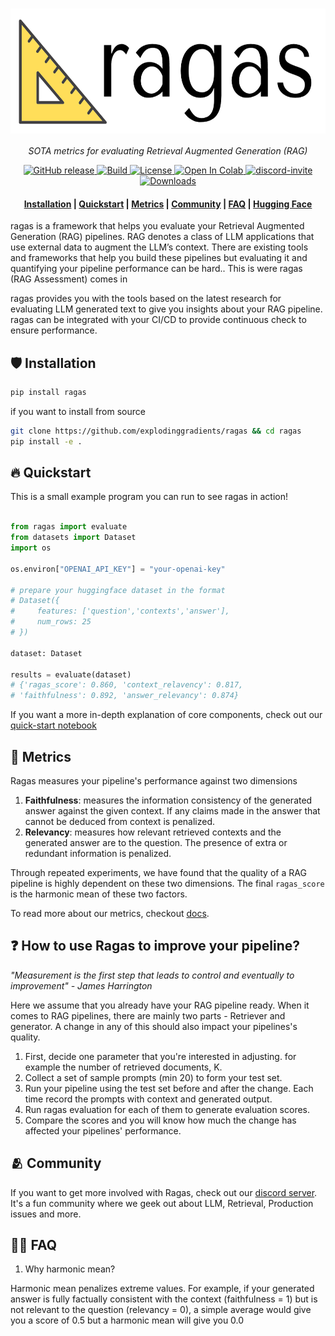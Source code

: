 <h1 align="center">
  <img style="vertical-align:middle" height="200"
  src="./docs/assets/logo.png">
</h1>
<p align="center">
  <i>SOTA metrics for evaluating Retrieval Augmented Generation (RAG)</i>
</p>

<p align="center">
    <a href="https://github.com/explodinggradients/ragas/releases">
        <img alt="GitHub release" src="https://img.shields.io/github/release/explodinggradients/ragas.svg">
    </a>
    <a href="https://www.python.org/">
            <img alt="Build" src="https://img.shields.io/badge/Made%20with-Python-1f425f.svg?color=purple">
    </a>
    <a href="https://github.com/explodinggradients/ragas/blob/master/LICENSE">
        <img alt="License" src="https://img.shields.io/github/license/explodinggradients/ragas.svg?color=green">
    </a>
    <a href="https://colab.research.google.com/github/explodinggradients/ragas/blob/main/examples/quickstart.ipynb">
        <img alt="Open In Colab" src="https://colab.research.google.com/assets/colab-badge.svg">
    </a>
    <a href="https://discord.gg/5djav8GGNZ">
        <img alt="discord-invite" src="https://dcbadge.vercel.app/api/server/5djav8GGNZ?style=flat">
    </a>
    <a href="https://github.com/explodinggradients/ragas/">
        <img alt="Downloads" src="https://badges.frapsoft.com/os/v1/open-source.svg?v=103">
    </a>
</p>

<h4 align="center">
    <p>
        <a href="#shield-installation">Installation</a> |
        <a href="#fire-quickstart">Quickstart</a> |
        <a href="#luggage-metrics">Metrics</a> |
        <a href="#-community">Community</a> |
        <a href="#raising_hand_man-faq">FAQ</a> |
        <a href="https://huggingface.co/explodinggradients">Hugging Face</a>
    <p>
</h4>

ragas is a framework that helps you evaluate your Retrieval Augmented Generation (RAG) pipelines. RAG denotes a class of LLM applications that use external data to augment the LLM’s context. There are existing tools and frameworks that help you build these pipelines but evaluating it and quantifying your pipeline performance can be hard.. This is were ragas (RAG Assessment) comes in

ragas provides you with the tools based on the latest research for evaluating LLM generated text  to give you insights about your RAG pipeline. ragas can be integrated with your CI/CD to provide continuous check to ensure performance.

## :shield: Installation

```bash
pip install ragas
```
if you want to install from source 
```bash
git clone https://github.com/explodinggradients/ragas && cd ragas
pip install -e .
```

## :fire: Quickstart 

This is a small example program you can run to see ragas in action!
```python

from ragas import evaluate
from datasets import Dataset
import os

os.environ["OPENAI_API_KEY"] = "your-openai-key"

# prepare your huggingface dataset in the format
# Dataset({
#     features: ['question','contexts','answer'],
#     num_rows: 25
# })

dataset: Dataset

results = evaluate(dataset)
# {'ragas_score': 0.860, 'context_relavency': 0.817, 
# 'faithfulness': 0.892, 'answer_relevancy': 0.874}
```
If you want a more in-depth explanation of core components, check out our [quick-start notebook](./examples/quickstart.ipynb)
## :luggage: Metrics

Ragas measures your pipeline's performance against two dimensions
1. **Faithfulness**: measures the information consistency of the generated answer against the given context. If any claims made in the answer that cannot be deduced from context is penalized. 
2. **Relevancy**:  measures how relevant retrieved contexts and the generated answer are to the question. The presence of extra or redundant information is penalized. 

Through repeated experiments, we have found that the quality of a RAG pipeline is highly dependent on these two dimensions. The final `ragas_score` is the harmonic mean of these two factors. 

To read more about our metrics, checkout [docs](/docs/metrics.md).
## :question: How to use Ragas to improve your pipeline?
*"Measurement is the first step that leads to control and eventually to improvement" - James Harrington*

Here we assume that you already have your RAG pipeline ready. When it comes to RAG pipelines, there are mainly two parts - Retriever and generator. A change in any of this should also impact your pipelines's quality.

1. First, decide one parameter that you're interested in adjusting. for example the number of retrieved documents, K. 
2. Collect a set of sample prompts (min 20) to form your test set.
3. Run your pipeline using the test set before and after the change. Each time record the prompts with context and generated output.
4. Run ragas evaluation for each of them to generate evaluation scores. 
5. Compare the scores and you will know how much the change has affected your pipelines' performance.

## 🫂 Community
If you want to get more involved with Ragas, check out our [discord server](https://discord.gg/5djav8GGNZ). It's a fun community where we geek out about LLM, Retrieval, Production issues and more.

## :raising_hand_man: FAQ
1. Why harmonic mean?

Harmonic mean penalizes extreme values. For example, if your generated answer is fully factually consistent with the context (faithfulness = 1) but is not relevant to the question (relevancy = 0), a simple average would give you a score of 0.5 but a harmonic mean will give you 0.0




 


